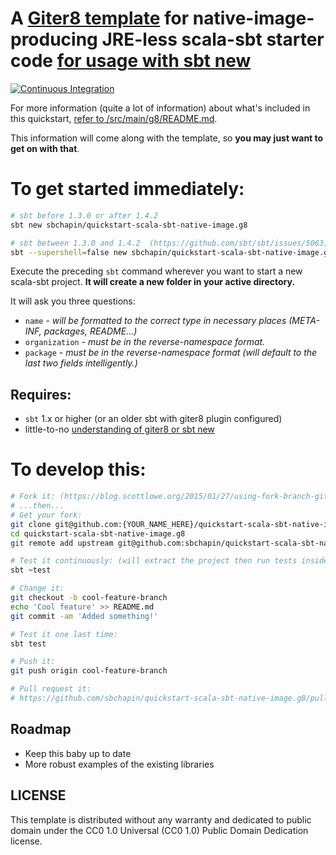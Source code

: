 # A [Giter8 template](http://www.foundweekends.org/giter8/Combined+Pages.html#Usage) for native-image-producing JRE-less scala-sbt starter code [for usage with sbt new](https://www.scala-sbt.org/1.x/docs/sbt-new-and-Templates.html) #

[![Continuous Integration](https://github.com/sbchapin/quickstart-scala-sbt-native-image.g8/actions/workflows/ci.yml/badge.svg?branch=master)](https://github.com/sbchapin/quickstart-scala-sbt-native-image.g8/actions/workflows/ci.yml)


For more information (quite a lot of information) about what's included in this quickstart, [refer to /src/main/g8/README.md](https://github.com/sbchapin/quickstart-scala-sbt-native-image.g8/blob/master/src/main/g8/).

This information will come along with the template, so __you may just want to get on with that__.


# To get started immediately: #

```bash
# sbt before 1.3.0 or after 1.4.2
sbt new sbchapin/quickstart-scala-sbt-native-image.g8

# sbt between 1.3.0 and 1.4.2  (https://github.com/sbt/sbt/issues/5063)
sbt --supershell=false new sbchapin/quickstart-scala-sbt-native-image.g8
```

Execute the preceding `sbt` command wherever you want to start a new scala-sbt project.  **It will create a new folder in your active directory.** 

It will ask you three questions:

- `name` - _will be formatted to the correct type in necessary places (META-INF, packages, README...)_
- `organization` - _must be in the reverse-namespace format._
- `package` - _must be in the reverse-namespace format (will default to the last two fields intelligently.)_


## Requires: ##

- `sbt` 1.x or higher (or an older sbt with giter8 plugin configured)
- little-to-no [understanding of giter8 or sbt new](https://www.scala-sbt.org/1.x/docs/sbt-new-and-Templates.html)

# To develop this: #
```bash
# Fork it: (https://blog.scottlowe.org/2015/01/27/using-fork-branch-git-workflow/)
# ...then...
# Get your fork:
git clone git@github.com:{YOUR_NAME_HERE}/quickstart-scala-sbt-native-image.g8.git
cd quickstart-scala-sbt-native-image.g8
git remote add upstream git@github.com:sbchapin/quickstart-scala-sbt-native-image.g8.git

# Test it continuously: (will extract the project then run tests inside extracted project as well as checking code formatting)
sbt ~test

# Change it:
git checkout -b cool-feature-branch
echo 'Cool feature' >> README.md
git commit -am 'Added something!'

# Test it one last time:
sbt test

# Push it:
git push origin cool-feature-branch

# Pull request it:
# https://github.com/sbchapin/quickstart-scala-sbt-native-image.g8/pulls
```

## Roadmap

- Keep this baby up to date
- More robust examples of the existing libraries

## LICENSE ##
This template is distributed without any warranty and dedicated to public domain under the CC0 1.0 Universal (CC0 1.0) Public Domain Dedication license.
